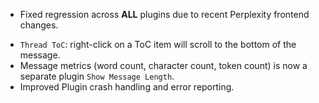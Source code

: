 <items-block data-variant="bug-fix">

- Fixed regression across **ALL** plugins due to recent Perplexity frontend changes.

</items-block>

<items-block data-variant="improvement">

- `Thread ToC`: right-click on a ToC item will scroll to the bottom of the message.
- Message metrics (word count, character count, token count) is now a separate plugin `Show Message Length`.
- Improved Plugin crash handling and error reporting.

</items-block>
